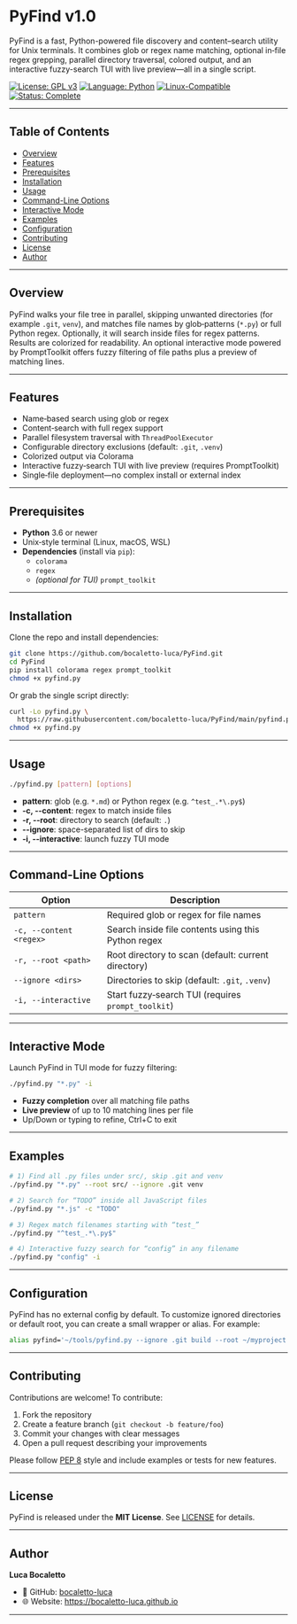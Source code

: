 # PyFind v1.0

PyFind is a fast, Python-powered file discovery and content–search utility for Unix terminals. It combines glob or regex name matching, optional in‐file regex grepping, parallel directory traversal, colored output, and an interactive fuzzy-search TUI with live preview—all in a single script.

[![License: GPL v3](https://img.shields.io/badge/License-GPLv3-blue?style=for-the-badge&logo=gnu)](LICENSE) [![Language: Python](https://img.shields.io/badge/Language-Python-blue?style=for-the-badge&logo=python)](https://www.python.org/) [![Linux-Compatible](https://img.shields.io/badge/Linux-Compatible-blue?style=for-the-badge&logo=linux)](https://www.kernel.org/) [![Status: Complete](https://img.shields.io/badge/Status-Complete-brightgreen?style=for-the-badge)](https://github.com/bocaletto-luca/Directory-Monitor)

---

## Table of Contents

- [Overview](#overview)  
- [Features](#features)  
- [Prerequisites](#prerequisites)  
- [Installation](#installation)  
- [Usage](#usage)  
- [Command-Line Options](#command-line-options)  
- [Interactive Mode](#interactive-mode)  
- [Examples](#examples)  
- [Configuration](#configuration)  
- [Contributing](#contributing)  
- [License](#license)  
- [Author](#author)  

---

## Overview

PyFind walks your file tree in parallel, skipping unwanted directories (for example `.git`, `venv`), and matches file names by glob‐patterns (`*.py`) or full Python regex. Optionally, it will search inside files for regex patterns. Results are colorized for readability. An optional interactive mode powered by PromptToolkit offers fuzzy filtering of file paths plus a preview of matching lines.

---

## Features

- Name‐based search using glob or regex  
- Content‐search with full regex support  
- Parallel filesystem traversal with `ThreadPoolExecutor`  
- Configurable directory exclusions (default: `.git`, `.venv`)  
- Colorized output via Colorama  
- Interactive fuzzy‐search TUI with live preview (requires PromptToolkit)  
- Single‐file deployment—no complex install or external index  

---

## Prerequisites

- **Python** 3.6 or newer  
- Unix‐style terminal (Linux, macOS, WSL)  
- **Dependencies** (install via `pip`):  
  - `colorama`  
  - `regex`  
  - *(optional for TUI)* `prompt_toolkit`  

---

## Installation

Clone the repo and install dependencies:

```bash
git clone https://github.com/bocaletto-luca/PyFind.git
cd PyFind
pip install colorama regex prompt_toolkit
chmod +x pyfind.py
```

Or grab the single script directly:

```bash
curl -Lo pyfind.py \
  https://raw.githubusercontent.com/bocaletto-luca/PyFind/main/pyfind.py
chmod +x pyfind.py
```

---

## Usage

```bash
./pyfind.py [pattern] [options]
```

- **pattern**: glob (e.g. `*.md`) or Python regex (e.g. `^test_.*\.py$`)  
- **-c, --content**: regex to match inside files  
- **-r, --root**: directory to search (default: `.`)  
- **--ignore**: space-separated list of dirs to skip  
- **-i, --interactive**: launch fuzzy TUI mode  

---

## Command-Line Options

| Option                 | Description                                                  |
|------------------------|--------------------------------------------------------------|
| `pattern`              | Required glob or regex for file names                       |
| `-c, --content <regex>`| Search inside file contents using this Python regex         |
| `-r, --root <path>`    | Root directory to scan (default: current directory)         |
| `--ignore <dirs>`      | Directories to skip (default: `.git`, `.venv`)               |
| `-i, --interactive`    | Start fuzzy‐search TUI (requires `prompt_toolkit`)          |

---

## Interactive Mode

Launch PyFind in TUI mode for fuzzy filtering:

```bash
./pyfind.py "*.py" -i
```

- **Fuzzy completion** over all matching file paths  
- **Live preview** of up to 10 matching lines per file  
- Up/Down or typing to refine, Ctrl+C to exit  

---

## Examples

```bash
# 1) Find all .py files under src/, skip .git and venv
./pyfind.py "*.py" --root src/ --ignore .git venv

# 2) Search for “TODO” inside all JavaScript files
./pyfind.py "*.js" -c "TODO"

# 3) Regex match filenames starting with “test_”
./pyfind.py "^test_.*\.py$"

# 4) Interactive fuzzy search for “config” in any filename
./pyfind.py "config" -i
```

---

## Configuration

PyFind has no external config by default. To customize ignored directories or default root, you can create a small wrapper or alias. For example:

```bash
alias pyfind='~/tools/pyfind.py --ignore .git build --root ~/myproject'
```

---

## Contributing

Contributions are welcome! To contribute:

1. Fork the repository  
2. Create a feature branch (`git checkout -b feature/foo`)  
3. Commit your changes with clear messages  
4. Open a pull request describing your improvements  

Please follow [PEP 8](https://peps.python.org/pep-0008/) style and include examples or tests for new features.

---

## License

PyFind is released under the **MIT License**. See [LICENSE](LICENSE) for details.

---

## Author

**Luca Bocaletto**  
- 🔗 GitHub: [bocaletto-luca](https://github.com/bocaletto-luca)  
- 🌐 Website: https://bocaletto-luca.github.io  

---
